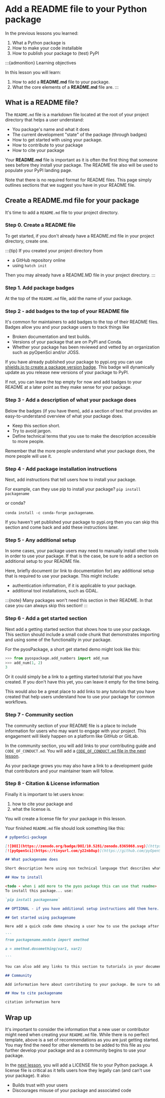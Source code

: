 # Add a README file to your Python package

In the previous lessons you learned:

1. What a Python package is
2. How to make your code installable
3. How to publish your package to (test) PyPI

:::{admonition} Learning objectives

In this lesson you will learn:

1. How to add a **README.md** file to your package.
2. What the core elements of a **README.md** file are.
:::

## What is a README file?

The `README.md` file is a markdown file located at the root of your project directory that helps
a user understand:

- You package's name and what it does
- The current development "state" of the package (through badges)
- How to get started with using your package.
- How to contribute to your package
- How to cite your package

Your **README.md** file is important as it is often the first thing that someone sees before they install your package. The README file also will be used to populate your PyPI landing page.

Note that there is no required format for README files. This page simply outlines sections that we suggest you have in your README file.

## Create a README.md file for your package

It's time to add a `README.md` file to your project directory.

### Step 0. Create a README file
To get started, if you don't already have a README.md file in your project directory, create one.

:::{tip}
If you created your project directory from

* a GitHub repository online
* using `hatch init`

Then you may already have a README.MD file in your project directory.
:::

<!-- If they use hatch init in the very first lesson -
the readme will already be there-->

### Step 1. Add package badges

At the top of the `README.md` file, add the name of your package.

### Step 2 - add badges to the top of your README file

It's common for maintainers to add badges to the top of their README files. Badges allow you and your package users to track things like

* Broken documentation and test builds.
* Versions of your package that are on PyPI and Conda.
* Whether your package has been reviewed and vetted by an organization such as pyOpenSci and/or JOSS.

If you have already published your package to pypi.org you can use [shields.io to create a package version badge](https://shields.io/badges/py-pi-version). This badge will dynamically update as you release new versions of your package to PyPI.

If not, you can leave the top empty for now and add badges to your README at a later point as they make sense for your package.

### Step 3 - Add a description of what your package does

Below the badges (if you have them), add a section of text
that provides an easy-to-understand overview of what your
package does.

* Keep this section short.
* Try to avoid jargon.
* Define technical terms that you use to make the description accessible to more people.

Remember that the more people understand what your package does, the more people will use it.

### Step 4 - Add package installation instructions

Next, add instructions that tell users how to install your package.

For example, can they use pip to install your package?
`pip install packagename`

or conda?

`conda install -c conda-forge packagename`.

If you haven't yet published your package to pypi.org then
you can skip this section and come back and add these
instructions later.

### Step 5 - Any additional setup

In some cases, your package users may need to manually
install other tools in order to use your package. If that
is the case, be sure to add a section on additional setup
to your README file.

Here, briefly document (or link to documentation for) any
additional setup that is required to use your package.
This might include:

* authentication information, if it is applicable to your package.
* additional tool installations, such as GDAL.

:::{note}
Many packages won't need this section in their README. In that case you can always skip this section!
:::


### Step 6 - Add a get started section

Next add a getting started section that shows how to use your package. This
section should include a small code chunk that demonstrates importing and using
some of the functionality in your package.

For the pyosPackage, a short get started demo might look like this:

```python
>>> from pyospackage.add_numbers import add_num
>>> add_num(1, 2)
3
``````

Or it could simply be a link to a getting started tutorial that you have created. If
you don't have this yet, you can leave it empty for the time being.

This would
also be a great place to add links to any tutorials that you have created that
help users understand how to use your package for common workflows.


### Step 7 - Community section

The community section of your README file is a place to include information for users who may want to engage with your project. This engagement will likely happen on a platform like GitHub or GitLab.

In the community section, you will add links to your contributing guide
and `CODE_OF_CONDUCT.md`. You will add a [`CODE_OF_CONDUCT.md` file in the next lesson](add-license-coc).

As your package grows you may also have a link to a development guide that contributors and your maintainer team will follow.



### Step 8 - Citation & License information

Finally it is important to let users know:

1. how to cite your package and
2. what the license is.

You will create a license file for your package in this lesson.

Your finished `README.md` file should look something like this:

````markdown
# pyOpenSci-package

[![DOI](https://zenodo.org/badge/DOI/10.5281/zenodo.8365068.svg)](https://doi.org/10.5281/zenodo.8365068)
[![pyOpenSci](https://tinyurl.com/y22nb8up)](https://github.com/pyOpenSci/software-review/issues/115)

## What packagename does

Short description here using non technical language that describes what your package does.

## How to install

<todo - when i add more to the pyos package this can use that readme>
To install this package... use:

`pip install packagename`

## OPTIONAL - if you have additional setup instructions add them here. if not, skip this section.

## Get started using packagename

Here add a quick code demo showing a user how to use the package after it is installed.

```
from packagename.module import xmethod

a = xmethod.dosomething(var1, var2)

```

You can also add any links to this section to tutorials in your documentation.

## Community

Add information here about contributing to your package. Be sure to add links to your `CODE_OF_CONDUCT` file and your development guide. For now this section might be empty. You can go back and fill it in later.

## How to cite packagename

citation information here
````

## <i class="fa-solid fa-hands-bubbles"></i> Wrap up

It's important to consider the information that a new user or contributor might
need when creating your `README.md` file. While there is no perfect template,
above is a set of recommendations as you are just getting started. You may find
the need for other elements to be added to this file as you further develop your
package and as a community begins to use your package.

In the [next lesson](add-license-coc), you will add a LICENSE file to
your Python package. A license file is critical as it tells users
how they legally can (and can't use your package). It also:

* Builds trust with your users
* Discourages misuse of your package and associated code

